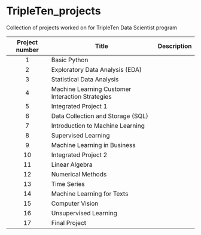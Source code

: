 # TripleTen_projects
Collection of projects worked on for TripleTen Data Scientist program

| Project number | Title | Description |
| :-----------: | ----------- |----------- |
| 1 | Basic Python|  |
| 2 | Exploratory Data Analysis (EDA) |  |
| 3 | Statistical Data Analysis |  |
| 4 | Machine Learning Customer Interaction Strategies |  |
| 5 | Integrated Project 1 |  |
| 6 | Data Collection and Storage (SQL) |  |
| 7 | Introduction to Machine Learning |  |
| 8 | Supervised Learning |  |
| 9 | Machine Learning in Business |  |
| 10 | Integrated Project 2 |  |
| 11 | Linear Algebra |  |
| 12 | Numerical Methods |  |
| 13 | Time Series |  |
| 14 | Machine Learning for Texts |  |
| 15 | Computer Vision |  |
| 16 | Unsupervised Learning |  |
| 17| Final Project |  |